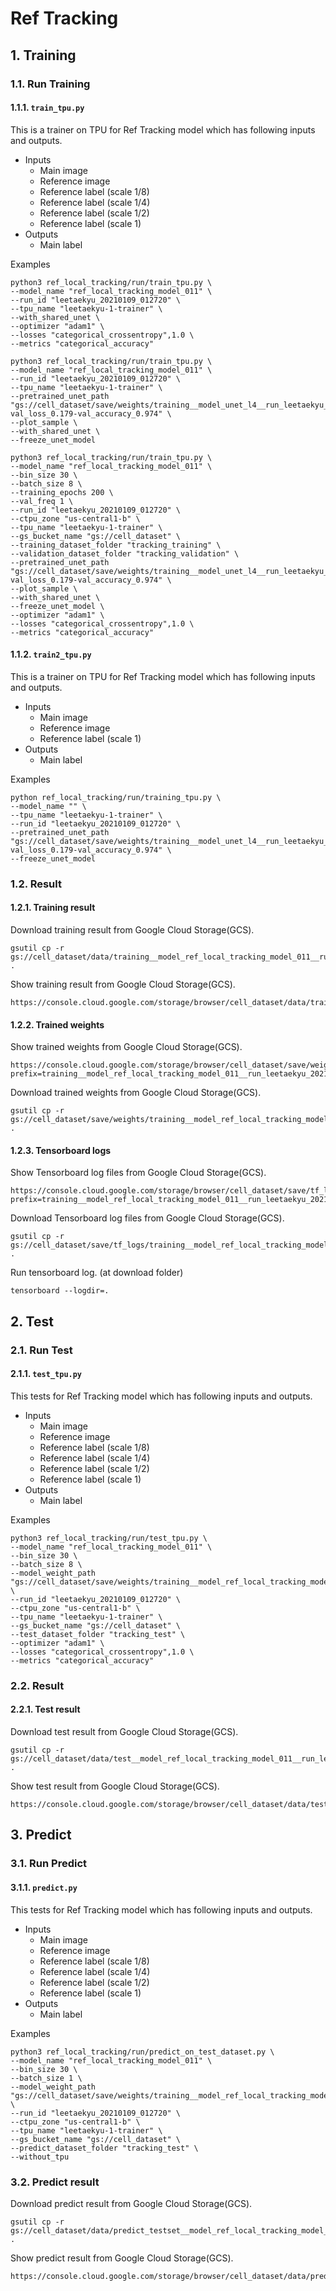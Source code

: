 # Ref Tracking

## 1. Training

### 1.1. Run Training

#### 1.1.1. `train_tpu.py`

This is a trainer on TPU for Ref Tracking model which has following inputs and outputs.

- Inputs
  - Main image
  - Reference image
  - Reference label (scale 1/8)
  - Reference label (scale 1/4)
  - Reference label (scale 1/2)
  - Reference label (scale 1)
- Outputs
  - Main label

Examples

```shell
python3 ref_local_tracking/run/train_tpu.py \
--model_name "ref_local_tracking_model_011" \
--run_id "leetaekyu_20210109_012720" \
--tpu_name "leetaekyu-1-trainer" \
--with_shared_unet \
--optimizer "adam1" \
--losses "categorical_crossentropy",1.0 \
--metrics "categorical_accuracy"
```

```shell
python3 ref_local_tracking/run/train_tpu.py \
--model_name "ref_local_tracking_model_011" \
--run_id "leetaekyu_20210109_012720" \
--tpu_name "leetaekyu-1-trainer" \
--pretrained_unet_path "gs://cell_dataset/save/weights/training__model_unet_l4__run_leetaekyu_20210108_221742.epoch_78-val_loss_0.179-val_accuracy_0.974" \
--plot_sample \
--with_shared_unet \
--freeze_unet_model
```

```shell
python3 ref_local_tracking/run/train_tpu.py \
--model_name "ref_local_tracking_model_011" \
--bin_size 30 \
--batch_size 8 \
--training_epochs 200 \
--val_freq 1 \
--run_id "leetaekyu_20210109_012720" \
--ctpu_zone "us-central1-b" \
--tpu_name "leetaekyu-1-trainer" \
--gs_bucket_name "gs://cell_dataset" \
--training_dataset_folder "tracking_training" \
--validation_dataset_folder "tracking_validation" \
--pretrained_unet_path "gs://cell_dataset/save/weights/training__model_unet_l4__run_leetaekyu_20210108_221742.epoch_78-val_loss_0.179-val_accuracy_0.974" \
--plot_sample \
--with_shared_unet \
--freeze_unet_model \
--optimizer "adam1" \
--losses "categorical_crossentropy",1.0 \
--metrics "categorical_accuracy"
```

#### 1.1.2. `train2_tpu.py`

This is a trainer on TPU for Ref Tracking model which has following inputs and outputs.

- Inputs
  - Main image
  - Reference image
  - Reference label (scale 1)
- Outputs
  - Main label

Examples

```shell
python ref_local_tracking/run/training_tpu.py \
--model_name "" \
--tpu_name "leetaekyu-1-trainer" \
--run_id "leetaekyu_20210109_012720" \
--pretrained_unet_path "gs://cell_dataset/save/weights/training__model_unet_l4__run_leetaekyu_20210108_221742.epoch_78-val_loss_0.179-val_accuracy_0.974" \
--freeze_unet_model
```

### 1.2. Result

#### 1.2.1. Training result

Download training result from Google Cloud Storage(GCS).

```shell
gsutil cp -r gs://cell_dataset/data/training__model_ref_local_tracking_model_011__run_leetaekyu_20210109_012720 .
```

Show training result from Google Cloud Storage(GCS).

```http
https://console.cloud.google.com/storage/browser/cell_dataset/data/training__model_ref_local_tracking_model_011__run_leetaekyu_20210109_012720
```

#### 1.2.2. Trained weights

Show trained weights from Google Cloud Storage(GCS).

```http
https://console.cloud.google.com/storage/browser/cell_dataset/save/weights?prefix=training__model_ref_local_tracking_model_011__run_leetaekyu_20210109_012720
```

Download trained weights from Google Cloud Storage(GCS).

```shell
gsutil cp -r gs://cell_dataset/save/weights/training__model_ref_local_tracking_model_011__run_leetaekyu_20210109_012720.epoch_01 .
```

#### 1.2.3. Tensorboard logs

Show Tensorboard log files from Google Cloud Storage(GCS).

```http
https://console.cloud.google.com/storage/browser/cell_dataset/save/tf_logs?prefix=training__model_ref_local_tracking_model_011__run_leetaekyu_20210109_012720
```

Download Tensorboard log files from Google Cloud Storage(GCS).

```shell
gsutil cp -r gs://cell_dataset/save/tf_logs/training__model_ref_local_tracking_model_011__run_leetaekyu_20210109_012720 .
```

Run tensorboard log. (at download folder)

```shell
tensorboard --logdir=.
```

## 2. Test

### 2.1. Run Test

#### 2.1.1. `test_tpu.py`

This tests for Ref Tracking model which has following inputs and outputs.

- Inputs
  - Main image
  - Reference image
  - Reference label (scale 1/8)
  - Reference label (scale 1/4)
  - Reference label (scale 1/2)
  - Reference label (scale 1)
- Outputs
  - Main label

Examples

```shell
python3 ref_local_tracking/run/test_tpu.py \
--model_name "ref_local_tracking_model_011" \
--bin_size 30 \
--batch_size 8 \
--model_weight_path "gs://cell_dataset/save/weights/training__model_ref_local_tracking_model_011__run_leetaekyu_20210109_012720.epoch_01" \
--run_id "leetaekyu_20210109_012720" \
--ctpu_zone "us-central1-b" \
--tpu_name "leetaekyu-1-trainer" \
--gs_bucket_name "gs://cell_dataset" \
--test_dataset_folder "tracking_test" \
--optimizer "adam1" \
--losses "categorical_crossentropy",1.0 \
--metrics "categorical_accuracy"
```

### 2.2. Result

#### 2.2.1. Test result

Download test result from Google Cloud Storage(GCS).

```shell
gsutil cp -r gs://cell_dataset/data/test__model_ref_local_tracking_model_011__run_leetaekyu_20210109_012720 .
```

Show test result from Google Cloud Storage(GCS).

```http
https://console.cloud.google.com/storage/browser/cell_dataset/data/test__model_ref_local_tracking_model_011__run_leetaekyu_20210109_012720
```

## 3. Predict

### 3.1. Run Predict

#### 3.1.1. `predict.py`

This tests for Ref Tracking model which has following inputs and outputs.

- Inputs
  - Main image
  - Reference image
  - Reference label (scale 1/8)
  - Reference label (scale 1/4)
  - Reference label (scale 1/2)
  - Reference label (scale 1)
- Outputs
  - Main label

Examples

```shell
python3 ref_local_tracking/run/predict_on_test_dataset.py \
--model_name "ref_local_tracking_model_011" \
--bin_size 30 \
--batch_size 1 \
--model_weight_path "gs://cell_dataset/save/weights/training__model_ref_local_tracking_model_011__run_leetaekyu_20210109_012720.epoch_01" \
--run_id "leetaekyu_20210109_012720" \
--ctpu_zone "us-central1-b" \
--tpu_name "leetaekyu-1-trainer" \
--gs_bucket_name "gs://cell_dataset" \
--predict_dataset_folder "tracking_test" \
--without_tpu
```

### 3.2. Predict result

Download predict result from Google Cloud Storage(GCS).

```shell
gsutil cp -r gs://cell_dataset/data/predict_testset__model_ref_local_tracking_model_011__run_leetaekyu_20210109_012720 .
```

Show predict result from Google Cloud Storage(GCS).

```http
https://console.cloud.google.com/storage/browser/cell_dataset/data/predict_testset__model_ref_local_tracking_model_011__run_leetaekyu_20210109_012720
```
